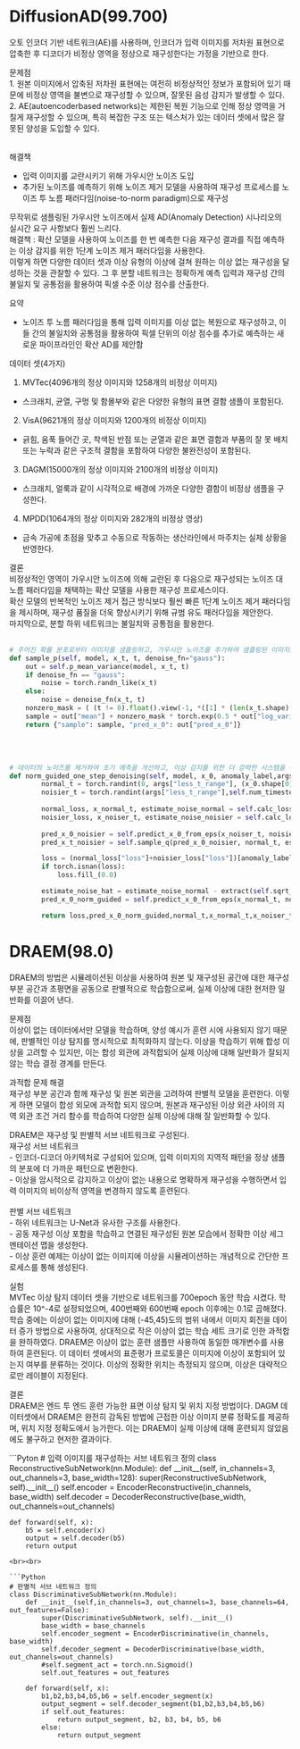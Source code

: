 <h1>DiffusionAD(99.700)</h1>
<p>
오토 인코더 기반 네트워크(AE)를 사용하며, 인코더가 입력 이미지를 저차원 표현으로 압축한 후 디코더가 비정상 영역을 정상으로 재구성한다는 가정을 기반으로 한다.
</p>
<p>
문제점<br>
1. 원본 이미지에서 압축된 저차원 표현에는 여전히 비정상적인 정보가 포함되어 있기 때문에 비정상 영역을 불변으로 재구성할 수 있으며, 잘못된 음성 감지가 발생할 수 있다. <br>
2. AE(autoencoderbased networks)는 제한된 복원 기능으로 인해 정상 영역을 거칠게 재구성할 수 있으며, 특히 복잡한 구조 또는 텍스처가 있는 데이터 셋에서 많은 잘못된 양성을 도입할 수 있다. <br><br>

해결책<br>
- 입력 이미지를 교란시키기 위해 가우시안 노이즈 도입<br>
- 추가된 노이즈를 예측하기 위해 노이즈 제거 모델을 사용하여 재구성 프로세스를 노이즈 투 노름 패러다임(noise-to-norm paradigm)으로 재구성<br>
</p>
<p>
무작위로 샘플링된 가우시안 노이즈에서 실제 AD(Anomaly Detection) 시나리오의 실시간 요구 사항보다 훨씬 느리다.<br>
해결책 : 확산 모델을 사용하여 노이즈를 한 번 예측한 다음 재구성 결과를 직접 예측하는 이상 감지를 위한 1단계 노이즈 제거 패러다임을 사용한다. <br>
이렇게 하면 다양한 데이터 셋과 이상 유형의 이상에 걸쳐 원하는 이상 없는 재구성을 달성하는 것을 관찰할 수 있다. 그 후 분할 네트워크는 정확하게 예측 입력과 재구성 간의 불일치 및 공통점을 활용하여 픽셀 수준 이상 점수를 산출한다.
</p>

요약<br>
- 노이즈 투 노름 패러다임을 통해 입력 이미지를 이상 없는 복원으로 재구성하고, 이들 간의 불일치와 공통점을 활용하여 픽셀 단위의 이상 점수를 추가로 예측하는 새로운 파이프라인인 확산 AD를 제안함<br>

데이터 셋(4가지)<br>
1. MVTec(4096개의 정상 이미지와 1258개의 비정상 이미지)<br>
- 스크래치, 균열, 구멍 및 함몰부와 같은 다양한 유형의 표면 결함 샘플이 포함된다.<br>
2. VisA(9621개의 정상 이미지와 1200개의 비정상 이미지)<br>
- 긁힘, 움푹 들어간 곳, 착색된 반점 또는 균열과 같은 표면 결함과 부품의 잘 못 배치 또는 누락과 같은 구조적 결함을 포함하여 다양한 불완전성이 포함된다.<br>
3. DAGM(15000개의 정상 이미지와 2100개의 비정상 이미지)<br>
- 스크래치, 얼룩과 같이 시각적으로 배경에 가까운 다양한 결함이 비정상 샘플을 구성한다.<br>
4. MPDD(1064개의 정상 이미지와 282개의 비정상 영상)<br>
- 금속 가공에 초점을 맞추고 수동으로 작동하는 생산라인에서 마주치는 실제 상황을 반영한다.<br>


결론<br>
비정상적인 영역이 가우시안 노이즈에 의해 교란된 후 다음으로 재구성되는 노이즈 대 노름 패러다임을 채택하는 확산 모델을 사용한 재구성 프로세스이다.<br>
확산 모델의 반복적인 노이즈 제거 접근 방식보다 훨씬 빠른 1단계 노이즈 제거 패러다임을 제시하며, 재구성 품질을 더욱 향상시키기 위해 규범 유도 패러다임을 제안한다.<br>
마지막으로, 분할 하위 네트워크는 불일치와 공통점을 활용한다.<br><br>

```Python
# 주어진 확률 분포로부터 이미지를 샘플링하고, 가우시안 노이즈를 추가하여 샘플링된 이미지를 생성하는 과정
def sample_p(self, model, x_t, t, denoise_fn="gauss"): 
    out = self.p_mean_variance(model, x_t, t) 
    if denoise_fn == "gauss": 
        noise = torch.randn_like(x_t) 
    else:
        noise = denoise_fn(x_t, t)
    nonzero_mask = ( (t != 0).float().view(-1, *([1] * (len(x_t.shape) - 1))))
    sample = out["mean"] + nonzero_mask * torch.exp(0.5 * out["log_variance"]) * noise 
    return {"sample": sample, "pred_x_0": out["pred_x_0"]}
```
<br><br>
```Python
# 데이터의 노이즈를 제거하여 초기 예측을 개선하고, 이상 감지를 위한 더 강력한 시스템을 구축하기 위한 단계
def norm_guided_one_step_denoising(self, model, x_0, anomaly_label,args):
        normal_t = torch.randint(0, args["less_t_range"], (x_0.shape[0],),device=x_0.device)
        noisier_t = torch.randint(args["less_t_range"],self.num_timesteps,(x_0.shape[0],),device=x_0.device)
        
        normal_loss, x_normal_t, estimate_noise_normal = self.calc_loss(model, x_0, normal_t)
        noisier_loss, x_noiser_t, estimate_noise_noisier = self.calc_loss(model, x_0, noisier_t)
        
        pred_x_0_noisier = self.predict_x_0_from_eps(x_noiser_t, noisier_t, estimate_noise_noisier).clamp(-1, 1)
        pred_x_t_noisier = self.sample_q(pred_x_0_noisier, normal_t, estimate_noise_normal)   

        loss = (normal_loss["loss"]+noisier_loss["loss"])[anomaly_label==0].mean()
        if torch.isnan(loss):
            loss.fill_(0.0)

        estimate_noise_hat = estimate_noise_normal - extract(self.sqrt_one_minus_alphas_cumprod, normal_t, x_normal_t.shape, x_0.device) * args["condition_w"] * (pred_x_t_noisier-x_normal_t)
        pred_x_0_norm_guided = self.predict_x_0_from_eps(x_normal_t, normal_t, estimate_noise_hat).clamp(-1, 1)

        return loss,pred_x_0_norm_guided,normal_t,x_normal_t,x_noiser_t
```
<h1>DRAEM(98.0)</h1>
<p>
DRAEM의 방법은 시뮬레이션된 이상을 사용하여 원본 및 재구성된 공간에 대한 재구성 부분 공간과 초평면을 공동으로 판별적으로 학습함으로써, 실제 이상에 대한 현저한 일반화를 이끌어 낸다.
</p>
<p>
문제점<br>
이상이 없는 데이터에서만 모델을 학습하며, 양성 예시가 훈련 시에 사용되지 않기 때문에, 판별적인 이상 탐지를 명시적으로 최적화하지 않는다. 이상을 학습하기 위해 합성 이상을 고려할 수 있지만, 이는 합성 외관에 과적합되어 실제 이상에 대해 일반화가 잘되지 않는 학습 결정 경계를 만든다.
</p>
<p>
과적합 문제 해결<br>
재구성 부분 공간과 함께 재구성 및 원본 외관을 고려하여 판별적 모델을 훈련한다. 이렇게 하면 모델이 합성 외모에 과적합 되지 않으며, 원본과 재구성된 이상 외관 사이의 지역 외관 조건 거리 함수를 학습하여 다양한 실제 이상에 대해 잘 일반화할 수 있다.
</p>
<p>
DRAEM은 재구성 및 판별적 서브 네트워크로 구성된다.<br>
재구성 서브 네트워크 <br>
- 인코더-디코더 아키텍처로 구성되어 있으며, 입력 이미지의 지역적 패턴을 정상 샘플의 분포에 더 가까운 패턴으로 변환한다.<br>
- 이상을 암시적으로 감지하고 이상이 없는 내용으로 명확하게 재구성을 수행하면서 입력 이미지의 비이상적 영역을 변경하지 않도록 훈련된다.<br><br>
판별 서브 네트워크<br>
- 하위 네트워크는 U-Net과 유사한 구조를 사용한다.<br>
- 공동 재구성 이상 포함을 학습하고 연결된 재구성된 원본 모습에서 정확한 이상 세그멘테이션 맵을 생성한다.<br>
- 이상 훈련 예제는 이상이 없는 이미지에 이상을 시뮬레이션하는 개념적으로 간단한 프로세스를 통해 생성된다. <br>
</p>
<p>
실험<br>
MVTec 이상 탐지 데이터 셋을 기반으로 네트워크를 700epoch 동안 학습 시켰다. 학습률은 10^-4로 설정되었으며, 400번째와 600번째 epoch 이후에는 0.1로 곱해졌다. 학습 중에는 이상이 없는 이미지에 대해 (-45,45)도의 범위 내에서 이미지 회전을 데이터 증가 방법으로 사용하여, 상대적으로 작은 이상이 없는 학습 세트 크기로 인한 과적합을 완하하였다. DRAEM은 이상이 없는 훈련 샘플만 사용하여 동일한 매개변수를 사용하여 훈련된다. 이 데이터 셋에서의 표준평가 프로토콜은 이미지에 이상이 포함되어 있는지 여부를 분류하는 것이다. 이상의 정확한 위치는 측정되지 않으며, 이상은 대략적으로만 레이블이 지정된다. 
</p> 
<p>
결론<br>
DRAEM은 엔드 투 엔드 훈련 가능한 표면 이상 탐지 및 위치 지정 방법이다. DAGM 데이터셋에서 DRAEM은 완전히 감독된 방법에 근접한 이상 이미지 분류 정확도를 제공하며, 위치 지정 정확도에서 능가한다. 이는 DRAEM이 실제 이상에 대해 훈련되지 않았음에도 불구하고 현저한 결과이다.
</p>
```Pyton
# 입력 이미지를 재구성하는 서브 네트워크 정의
class ReconstructiveSubNetwork(nn.Module):
    def __init__(self, in_channels=3, out_channels=3, base_width=128):
        super(ReconstructiveSubNetwork, self).__init__()
        self.encoder = EncoderReconstructive(in_channels, base_width)
        self.decoder = DecoderReconstructive(base_width, out_channels=out_channels)

    def forward(self, x):
        b5 = self.encoder(x)
        output = self.decoder(b5)
        return output
```
<br><br>

```Python
# 판별적 서브 네트워크 정의
class DiscriminativeSubNetwork(nn.Module):
    def __init__(self,in_channels=3, out_channels=3, base_channels=64, out_features=False):
        super(DiscriminativeSubNetwork, self).__init__()
        base_width = base_channels
        self.encoder_segment = EncoderDiscriminative(in_channels, base_width)
        self.decoder_segment = DecoderDiscriminative(base_width, out_channels=out_channels)
        #self.segment_act = torch.nn.Sigmoid()
        self.out_features = out_features

    def forward(self, x):
        b1,b2,b3,b4,b5,b6 = self.encoder_segment(x)
        output_segment = self.decoder_segment(b1,b2,b3,b4,b5,b6)
        if self.out_features:
            return output_segment, b2, b3, b4, b5, b6
        else:
            return output_segment
```
	    
